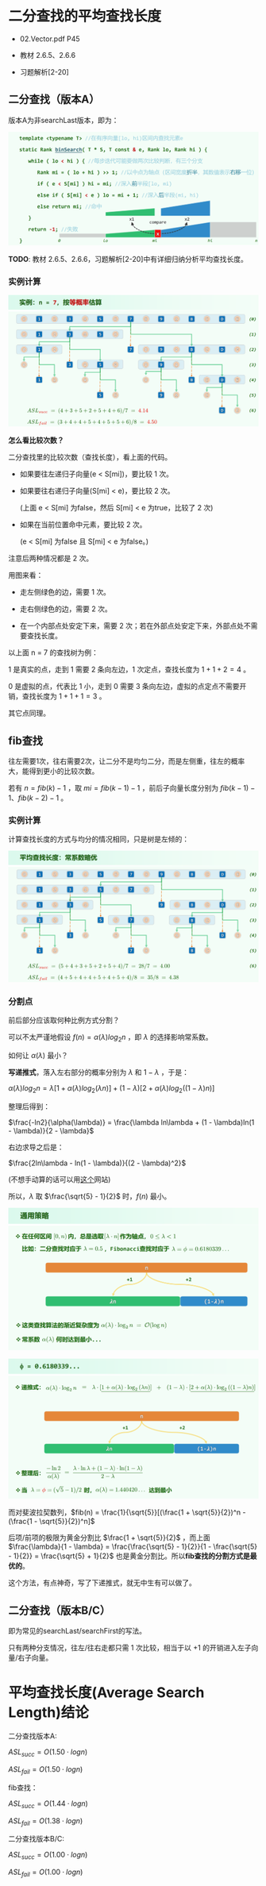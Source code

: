 # 二分查找的平均查找长度

* 02.Vector.pdf P45

* 教材 2.6.5、2.6.6

* 习题解析[2-20]

## 二分查找（版本A）

版本A为非searchLast版本，即为：

![img](img/1.png)

**TODO**: 教材 2.6.5、2.6.6，习题解析[2-20]中有详细归纳分析平均查找长度。

### 实例计算

![img](img/2.png)

**怎么看比较次数？**

二分查找里的比较次数（查找长度），看上面的代码。

* 如果要往左递归子向量(e < S[mi])，要比较 $1$ 次。

* 如果要往右递归子向量(S[mi] < e)，要比较 $2$ 次。

    (上面 e < S[mi] 为false，然后 S[mi] < e 为true，比较了 $2$ 次)

* 如果在当前位置命中元素，要比较 $2$ 次。

    (e < S[mi] 为false 且 S[mi] < e 为false。)

注意后两种情况都是 $2$ 次。

用图来看：

* 走左侧绿色的边，需要 $1$ 次。

* 走右侧绿色的边，需要 $2$ 次。

* 在一个内部点处安定下来，需要 $2$ 次；若在外部点处安定下来，外部点处不需要查找长度。

以上面 n = 7 的查找树为例：

1 是真实的点，走到 1 需要 2 条向左边，1 次定点，查找长度为 $1 + 1 + 2 = 4$ 。

0 是虚拟的点，代表比 1 小，走到 0 需要 3 条向左边，虚拟的点定点不需要开销，查找长度为 $1 + 1 + 1 = 3$ 。

其它点同理。

## fib查找
往左需要1次，往右需要2次，让二分不是均匀二分，而是左侧重，往左的概率大，能得到更小的比较次数。

若有 $n = fib(k) - 1$ ，取 $mi = fib(k - 1) - 1$ ，前后子向量长度分别为 $fib(k - 1) - 1 、 fib(k - 2) - 1$ 。


### 实例计算

计算查找长度的方式与均分的情况相同，只是树是左倾的：

![img](img/3.png)

### 分割点
前后部分应该取何种比例方式分割？

可以不太严谨地假设 $f(n) = \alpha(\lambda)log_2{n}$ ，即 $\lambda$ 的选择影响常系数。

如何让 $\alpha(\lambda)$ 最小？

**写递推式**，落入左右部分的概率分别为 $\lambda$ 和 $1 - \lambda$ ，于是：

$\alpha(\lambda)log_2{n} = \lambda[1 + \alpha(\lambda)log_2{(\lambda n)}] + (1 - \lambda)[2 + \alpha(\lambda)log_2{((1 - \lambda) n)}]$

整理后得到：

$\frac{-ln2}{\alpha(\lambda)} = \frac{\lambda ln\lambda + (1 - \lambda)ln(1 - \lambda)}{2 - \lambda}$

右边求导之后是：

$\frac{2ln\lambda - ln(1 - \lambda)}{(2 - \lambda)^2}$

(不想手动算的话可以用[这个](https://zs.symbolab.com/solver/derivative-calculator)网站)

所以，$\lambda$ 取 $\frac{\sqrt{5} - 1}{2}$ 时，$f(n)$ 最小。

![img](img/4.png)

![img](img/5.png)

而对斐波拉契数列，$fib(n) = \frac{1}{\sqrt{5}}[(\frac{1 + \sqrt{5}}{2})^n - (\frac{1 - \sqrt{5}}{2})^n]$

后项/前项的极限为黄金分割比 $\frac{1 + \sqrt{5}}{2}$ ，而上面 $\frac{\lambda}{1 - \lambda} = \frac{\frac{\sqrt{5} - 1}{2}}{1 - \frac{\sqrt{5} - 1}{2}} = \frac{\sqrt{5} + 1}{2}$ 也是黄金分割比。所以**fib查找的分割方式是最优的**。

这个方法，有点神奇，写了下递推式，就无中生有可以做了。

## 二分查找（版本B/C）
即为常见的searchLast/searchFirst的写法。

只有两种分支情况，往左/往右走都只需 $1$ 次比较，相当于以 $+1$ 的开销进入左子向量/右子向量。

# 平均查找长度(Average Search Length)结论
二分查找版本A:

$ASL_{succ} = O(1.50 \cdot logn)$

$ASL_{fail} = O(1.50 \cdot logn)$

fib查找：

$ASL_{succ} = O(1.44 \cdot logn)$

$ASL_{fail} = O(1.38 \cdot logn)$

二分查找版本B/C:

$ASL_{succ} = O(1.00 \cdot logn)$

$ASL_{fail} = O(1.00 \cdot logn)$